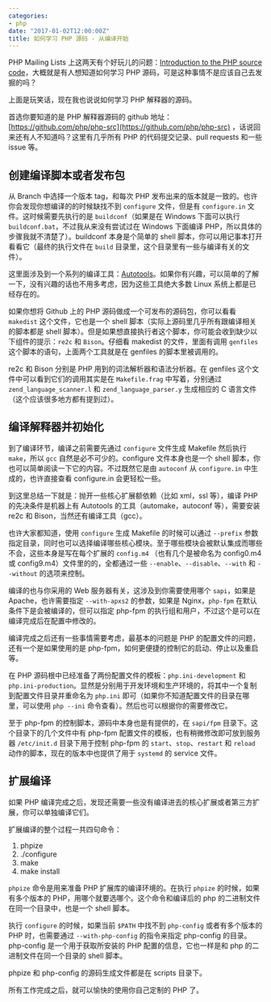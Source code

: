 ```yaml
---
categories:
- php
date: "2017-01-02T12:00:00Z"
title: 如何学习 PHP 源码 - 从编译开始
---
```


PHP Mailing Lists 上这两天有个好玩儿的问题：[Introduction to the PHP source code](http://externals.io/thread/581)，大概就是有人想知道如何学习 PHP 源码，可是这种事情不是应该自己去发掘的吗？

上面是玩笑话，现在我也说说如何学习 PHP 解释器的源码。

首选你要知道的是 PHP 解释器源码的 github 地址：[https://github.com/php/php-src](https://github.com/php/php-src) ，话说回来还有人不知道吗？这里有几乎所有 PHP 的代码提交记录、pull requests 和一些 issue 等。

## 创建编译脚本或者发布包

从 Branch 中选择一个版本 tag，和每次 PHP 发布出来的版本就是一致的。也许你会发现你想编译的的时候缺找不到 `configure` 文件，但是有 `configure.in` 文件。这时候需要先执行的是 `buildconf`（如果是在 Windows 下面可以执行 `buildconf.bat`，不过我从来没有尝试过在 Windows 下面编译 PHP，所以具体的步骤我就不清楚了）。buildconf 本身是个简单的 shell 脚本，你可以用记事本打开看看它（最终的执行文件在 `build` 目录里，这个目录里有一些与编译有关的文件）。

这里面涉及到一个系列的编译工具：[Autotools](https://www.gnu.org/software/automake/manual/html_node/Autotools-Introduction.html)。如果你有兴趣，可以简单的了解一下，没有兴趣的话也不用多考虑，因为这些工具绝大多数 Linux 系统上都是已经存在的。

如果你想将 Github 上的 PHP 源码做成一个可发布的源码包，你可以看看 `makedist` 这个文件，它也是一个 shell 脚本（实际上源码里几乎所有跟编译相关的脚本都是 shell 脚本）。但是如果想直接执行者这个脚本，你可能会收到缺少以下组件的提示：`re2c` 和 `Bison`。仔细看 makedist 的文件，里面有调用 `genfiles` 这个脚本的语句，上面两个工具就是在 genfiles 的脚本里被调用的。

re2c 和 Bison 分别是 PHP 用到的词法解析器和语法分析器。在 genfiles 这个文件中可以看到它们的调用其实是在 `Makefile.frag` 中写着，分别通过 `zend_language_scanner.l` 和 `zend_language_parser.y` 生成相应的 C 语言文件（这个应该很多地方都有提到过）。

## 编译解释器并初始化

到了编译环节，编译之前需要先通过 `configure` 文件生成 Makefile 然后执行 `make`，所以 `gcc` 自然是必不可少的。configure 文件本身也是一个 shell 脚本，你也可以简单阅读一下它的内容。不过既然它是由 `autoconf` 从 `configure.in` 中生成的，也许直接查看 configure.in 会更轻松一些。

到这里总结一下就是：抛开一些核心扩展额依赖（比如 xml，ssl 等），编译 PHP 的先决条件是机器上有 Autotools 的工具（automake，autoconf 等），需要安装 re2c 和 Bison，当然还有编译工具（gcc）。

也许大家都知道，使用 `configure`  生成 Makefile 的时候可以通过 `--prefix` 参数指定目录，同时也可以选择编译哪些核心模块。至于哪些模块会被默认集成而哪些不会，这些本身是写在每个扩展的 `config.m4` （也有几个是被命名为 config0.m4 或 config9.m4）文件里的的，全都通过一些  `--enable`、`--disable`、`--with` 和 `--without` 的选项来控制。

编译的也与你采用的 Web 服务器有关，这涉及到你需要使用哪个 `sapi`，如果是 Apache，也许需要指定 `--with-apxs2` 的参数，如果是 Nginx，`php-fpm` 在默认条件下是会被编译的，但可以指定 php-fpm 的执行组和用户，不过这个是可以在编译完成后在配置中修改的。

编译完成之后还有一些事情需要考虑，最基本的问题是 PHP 的配置文件的问题，还有一个是如果使用的是 php-fpm，如何更便捷的控制它的启动、停止以及重启等。

在 PHP 源码根中已经准备了两份配置文件的模板：`php.ini-development` 和 `php.ini-production`。显然是分别用于开发环境和生产环境的，将其中一个复制到配置文件目录并重命名为 `php.ini` 即可（如果你不知道配置文件的目录在哪里，可以使用 `php --ini` 命令查看）。然后也可以根据你的需要修改它。

至于 php-fpm 的控制脚本，源码中本身也是有提供的，在 `sapi/fpm` 目录下。这个目录下的几个文件中有 php-fpm 配置文件的模板，也有稍微修改即可放到服务器 `/etc/init.d` 目录下用于控制 php-fpm 的 `start`、`stop`、`restart` 和 `reload` 动作的脚本，现在的版本中也提供了用于 `systemd` 的 service 文件。

## 扩展编译

如果 PHP 编译完成之后，发现还需要一些没有编译进去的核心扩展或者第三方扩展，你可以单独编译它们。

扩展编译的整个过程一共四句命令：

1. phpize
2. ./configure
3. make
4. make install

`phpize` 命令是用来准备 PHP 扩展库的编译环境的。在执行 `phpize` 的时候，如果有多个版本的 PHP，用哪个就要选哪个。这个命令和编译后的 php 的二进制文件在同一个目录中，也是一个 shell 脚本。

执行 `configure` 的时候，如果当前 `$PATH` 中找不到 `php-config` 或者有多个版本的 PHP 时，也需要通过 `--with-php-config` 的指令来指定 php-config 的目录。php-config 是一个用于获取所安装的 PHP 配置的信息，它也一样是和 php 的二进制文件在同一个目录的 shell 脚本。

phpize 和 php-config 的源码生成文件都是在 scripts 目录下。

所有工作完成之后，就可以愉快的使用你自己定制的 PHP 了。
